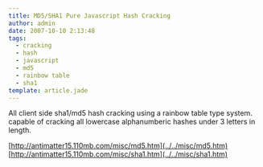 ```yaml
---
title: MD5/SHA1 Pure Javascript Hash Cracking
author: admin
date: 2007-10-10 2:13:48
tags: 
  - cracking
  - hash
  - javascript
  - md5
  - rainbow table
  - sha1
template: article.jade
---
```


All client side sha1/md5 hash cracking using a rainbow table type system. capable of cracking all lowercase alphanumberic hashes under 3 letters in length.

[http://antimatter15.110mb.com/misc/md5.htm](../../misc/md5.htm)
[http://antimatter15.110mb.com/misc/sha1.htm](../../misc/sha1.htm)
